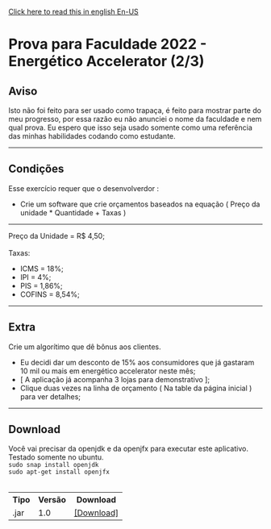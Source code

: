 <a href="https://github.com/marcosRoos/school-exam-2022-accelerator-energetic/blob/main/README.md">Click here to read this in english En-US</a>

# Prova para Faculdade 2022 - Energético Accelerator (2/3)

## Aviso
Isto não foi feito para ser usado como trapaça, é feito para mostrar parte do meu progresso, por essa razão eu não anunciei o nome da faculdade e nem qual prova. Eu espero que isso seja usado somente como uma referência das minhas habilidades codando como estudante.

<hr>

## Condições 
Esse exercício requer que o desenvolverdor :
* Crie um software que crie orçamentos baseados na equação ( Preço da unidade * Quantidade + Taxas )

<hr>

Preço da Unidade = R$ 4,50; <br><br>
Taxas:
* ICMS = 18%;
* IPI = 4%;
* PIS = 1,86%;
* COFINS = 8,54%;
 
<hr>

## Extra
Crie um algorítimo que dê bônus aos clientes.
+ Eu decidi dar um desconto de 15% aos consumidores que já gastaram 10 mil ou mais em energético accelerator neste mês;
+ [  A aplicação já acompanha 3 lojas para demonstrativo ];
+ Clique duas vezes na linha de orçamento ( Na table da página inicial ) para ver detalhes;

<hr>

## Download

Você vai precisar da openjdk e da openjfx para executar este aplicativo. Testado somente no ubuntu. <br>
`sudo snap install openjdk` <br>
`sudo apt-get install openjfx` <br><br>

<table>
  <tr>
    <th>Tipo</th>
    <th>Versão</th>
    <th>Download</th>
  </tr>
  <tr>
    <td> .jar </td>
    <td> 1.0 </td>
    <td> <a href="https://github.com/marcosRoos/school-exam-2022-accelerator-energetic/raw/main/Application.jar">[Download]</a> </td>
  </tr>
</table>

